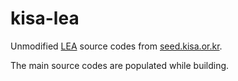 # kisa-lea

Unmodified [LEA](https://en.wikipedia.org/wiki/LEA_(cipher)) source codes
from [seed.kisa.or.kr](https://seed.kisa.or.kr).

The main source codes are populated while building.